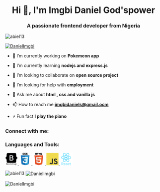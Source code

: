 <h1 align="center">Hi 👋, I'm Imgbi Daniel God'spower</h1>
<h3 align="center">A passionate frontend developer from Nigeria</h3>

<p align="left"> <img src="https://komarev.com/ghpvc/?username=DanielImgbi&label=Profile%20views&color=0e75b6&style=flat" alt="abiel13" /> </p>

<p align="left"> <a href="https://github.com/ryo-ma/github-profile-trophy"><img src="https://github-profile-trophy.vercel.app/?username=DanielImgbi" alt="DanielImgbi" /></a> </p>

- 🔭 I’m currently working on **Pokemeon app**

- 🌱 I’m currently learning **nodejs and express.js**

- 👯 I’m looking to collaborate on **open source project**

- 🤝 I’m looking for help with **employment**

- 💬 Ask me about **html , css and vanilla js**

- 📫 How to reach me **imgbidaniels@gmail.ocm**

- ⚡ Fun fact **I play the piano**

<h3 align="left">Connect with me:</h3>
<p align="left">


</p>

<h3 align="left">Languages and Tools:</h3>
<p align="left"> <a href="https://getbootstrap.com" target="_blank" rel="noreferrer"> <img src="https://raw.githubusercontent.com/devicons/devicon/master/icons/bootstrap/bootstrap-plain-wordmark.svg" alt="bootstrap" width="40" height="40"/> </a> <a href="https://www.w3schools.com/css/" target="_blank" rel="noreferrer"> <img src="https://raw.githubusercontent.com/devicons/devicon/master/icons/css3/css3-original-wordmark.svg" alt="css3" width="40" height="40"/> </a> <a href="https://www.w3.org/html/" target="_blank" rel="noreferrer"> <img src="https://raw.githubusercontent.com/devicons/devicon/master/icons/html5/html5-original-wordmark.svg" alt="html5" width="40" height="40"/> </a> <a href="https://developer.mozilla.org/en-US/docs/Web/JavaScript" target="_blank" rel="noreferrer"> <img src="https://raw.githubusercontent.com/devicons/devicon/master/icons/javascript/javascript-original.svg" alt="javascript" width="40" height="40"/> </a> <a href="https://reactjs.org/" target="_blank" rel="noreferrer"> <img src="https://raw.githubusercontent.com/devicons/devicon/master/icons/react/react-original-wordmark.svg" alt="react" width="40" height="40"/> </a> </p>

<p><img align="left" src="https://github-readme-stats.vercel.app/api/top-langs?username=DanielImgbi&show_icons=true&locale=en&layout=compact" alt="abiel13" /></p>

<p>&nbsp;<img align="center" src="https://github-readme-stats.vercel.app/api?username=DanielImgbi&show_icons=true&locale=en" alt="DanielImgbi" /></p>

<p><img align="center" src="https://github-readme-streak-stats.herokuapp.com/?user=DanielImgbi&" alt="DanielImgbi" /></p>
